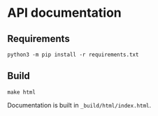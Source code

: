 # API documentation

## Requirements

```
python3 -m pip install -r requirements.txt
```

## Build

```
make html
```

Documentation is built in `_build/html/index.html`.
